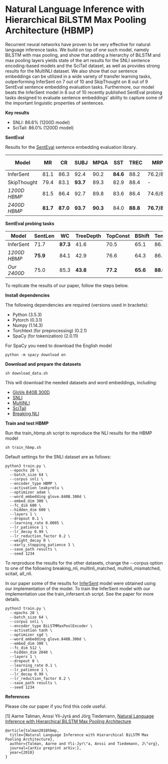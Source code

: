 # Natural Language Inference with Hierarchical BiLSTM Max Pooling Architecture (HBMP)

Recurrent neural networks have proven to be very effective for natural language inference tasks. We build on top of one such model, namely BiLSTM with max pooling, and show that adding a hierarchy of BiLSTM and max pooling layers yields state of the art results for the SNLI sentence encoding-based models and the SciTail dataset, as well as provides strong results for the MultiNLI dataset.  We also show that our sentence embeddings can be utilized in a wide variety of transfer learning tasks, outperforming InferSent on 7 out of 10 and SkipThought on 8 out of 9 SentEval sentence embedding evaluation tasks. Furthermore, our model beats the InferSent model in 8 out of 10 recently published SentEval probing tasks designed to evaluate sentence embeddings' ability to capture some of the important linguistic properties of sentences.

**Key results**

* SNLI: 86.6% (1200D model)
* SciTail: 86.0% (1200D model)

**SentEval**

Results for the [SentEval](https://github.com/facebookresearch/SentEval) sentence embedding evaluation library.

|Model | MR | CR | SUBJ | MPQA | SST | TREC | MRPC | SICK-R | SICK-E | STS14 |
| --- | --- | --- | --- | --- | --- | --- | --- | --- | --- |  --- |
|InferSent | 81.1 | 86.3 | 92.4 | 90.2 | **84.6** |  88.2 | 76.2/83.1 | **0.884** | **86.3** | .70/.67 |
|SkipThought | 79.4 | 83.1 | **93.7** | 89.3 | 82.9 | 88.4 | - | 0.858 | 79.5 | .44/.45 |
|*1200D HBMP* | 81.5 | 86.4 | 92.7 |  89.8 | 83.6 |  86.4 |  74.6/82.0 | 0.876 | 85.3 | .70/.66 |
|*2400D HBMP* | **81.7** | **87.0** | **93.7** | **90.3** | 84.0 | **88.8** | **76.7/83.4** | 0.876 | 84.7 |  **.71/.68** |

**SentEval probing tasks**

|Model | SentLen | WC | TreeDepth | TopConst | BShift | Tense | SubjNum | ObjNum | SOMO | CoordInv |
| --- | --- | --- | --- | --- | --- | --- | --- | --- | --- | --- |
| InferSent |  71.7 | **87.3** |  41.6 |  70.5 |  65.1 |  86.7 |  80.7 |  80.3 | **62.1** |  66.8 |
|*1200D HBMP* | **75.9** |  84.1 |  42.9 |  76.6 |  64.3 |  86.2 |  83.7 |  79.3 |  58.9 |  68.5|
|*Our 2400D* |  75.0 |  85.3 | **43.8** | **77.2** | **65.6** | **88.0** | **87.0** | **81.8** |  59.0 | **70.8** |


To replicate the results of our paper, follow the steps below.

**Install dependencies**

The following dependencies are required (versions used in brackets):
* Python (3.5.3)
* Pytorch (0.3.1)
* Numpy (1.14.3)
* Torchtext (for preprocessing) (0.2.1)
* SpaCy (for tokenization) (2.0.11)

For SpaCy you need to download the English model

```console
python -m spacy download en
```

**Download and prepare the datasets**

```console
sh download_data.sh
```
This will download the needed datasets and word embeddings, including:
* [GloVe 840B 300D](https://nlp.stanford.edu/projects/glove/)
* [SNLI](https://nlp.stanford.edu/projects/snli/)
* [MultiNLI](https://www.nyu.edu/projects/bowman/multinli/)
* [SciTail](http://data.allenai.org/scitail/)
* [Breaking NLI](https://github.com/BIU-NLP/Breaking_NLI)

**Train and test HBMP**

Run the train_hbmp.sh script to reproduce the NLI results for the HBMP model

```console
sh train_hbmp.sh
```

Default settings for the SNLI dataset are as follows:

```console
python3 train.py \
  --epochs 20 \
  --batch_size 64 \
  --corpus snli \
  --encoder_type HBMP \
  --activation leakyrelu \
  --optimizer adam \
  --word_embedding glove.840B.300d \
  --embed_dim 300 \
  --fc_dim 600 \
  --hidden_dim 600 \
  --layers 1 \
  --dropout 0.1 \
  --learning_rate 0.0005 \
  --lr_patience 1 \
  --lr_decay 0.99 \
  --lr_reduction_factor 0.2 \
  --weight_decay 0 \
  --early_stopping_patience 3 \
  --save_path results \
  --seed 1234
  ```
To rerproduce the results for the other datasets, change the --corpus option to one of the following breaking_nli, multinli_matched, multinli_mismatched, scitail, all_nli.


In our paper some of the results for [InferSent](https://github.com/facebookresearch/InferSent) model were obtained using our implementation of the model. To train the InferSent model with our implementation use the train_infersent.sh script. See the paper for more details. 

```console
python3 train.py \
  --epochs 20 \
  --batch_size 64 \
  --corpus snli \
  --encoder_type BiLSTMMaxPoolEncoder \
  --activation tanh \
  --optimizer sgd \
  --word_embedding glove.840B.300d \
  --embed_dim 300 \
  --fc_dim 512 \
  --hidden_dim 2048 \
  --layers 1 \
  --dropout 0 \
  --learning_rate 0.1 \
  --lr_patience 1 \
  --lr_decay 0.99 \
  --lr_reduction_factor 0.2 \
  --save_path results \
  --seed 1234
  ```

**References**

Please cite our paper if you find this code useful.

[1] Aarne Talman, Anssi Yli-Jyrä and Jörg Tiedemann, [Natural Language Inference with Hierarchical BiLSTM Max Pooling Architecture]()

```
@article{talman2018hbmp,
  title={Natural Language Inference with Hierarchical BiLSTM Max Pooling Architecture},
  author={Talman, Aarne and Yli-Jyr\"a, Anssi and Tiedemann, J\"org},
  journal={arXiv preprint arXiv:},
  year={2018}
}
```